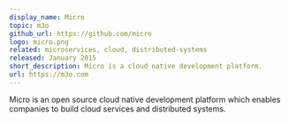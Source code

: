 ```yaml
---
display_name: Micro
topic: m3o
github_url: https://github.com/micro
logo: micro.png
related: microservices, cloud, distributed-systems
released: January 2015
short_description: Micro is a cloud native development platform.
url: https://m3o.com
---
```

Micro is an open source cloud native development platform which enables companies to build cloud services and distributed systems.
